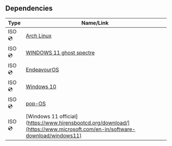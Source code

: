 ## Dependencies

| Type         | Name/Link    |
|-------------------|--------------|
| ISO 💿| [Arch Linux](https://archlinux.org/download/)  |
| ISO 💿| [WINDOWS 11 ghost spectre](https://ghostclouds.xyz/wp/w11-22h2-22621/)  |
| ISO 💿| [EndeavourOS](https://endeavouros.com/)  |
| ISO 💿| [Windows 10](https://windows-10.en.uptodown.com/windows/download)  |
| ISO 💿| [pop-OS](https://pop.system76.com/)  |
| ISO 💿| [Windows 11 official](https://www.hirensbootcd.org/download/](https://www.microsoft.com/en-in/software-download/windows11)  |
